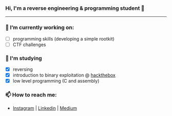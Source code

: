 ### Hi, I'm a reverse engineering & programming student 👋

-----------------

### 🔭 I’m currently working on:
- [ ] programming skills (developing a simple rootkit)
- [ ] CTF challenges

### 🧠 I'm studying

- [x] reversing
- [x] introduction to binary exploitation @ [hackthebox](https://academy.hackthebox.com/)
- [x] low level programming (C and assembly)

### 📫 How to reach me: 
- [Instagram](https://instagram.com/hacknlearn) | [Linkedin](https://linkedin.com/in/hacknlearn) | [Medium](https://medium.com/@hacknlearn)
